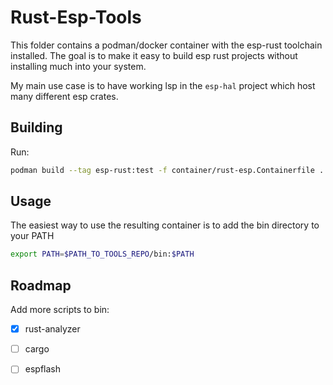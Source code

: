 Rust-Esp-Tools
==============

This folder contains a podman/docker container with the esp-rust toolchain installed. The goal is to make it easy to build esp rust projects without installing much into your system.

My main use case is to have working lsp in the `esp-hal` project which host many different esp crates.

## Building

Run:

``` sh
podman build --tag esp-rust:test -f container/rust-esp.Containerfile .
```

## Usage

The easiest way to use the resulting container is to add the bin directory to your PATH

``` sh
export PATH=$PATH_TO_TOOLS_REPO/bin:$PATH
```


## Roadmap

Add more scripts to bin:
- [x] rust-analyzer
- [ ] cargo
- [ ] espflash

